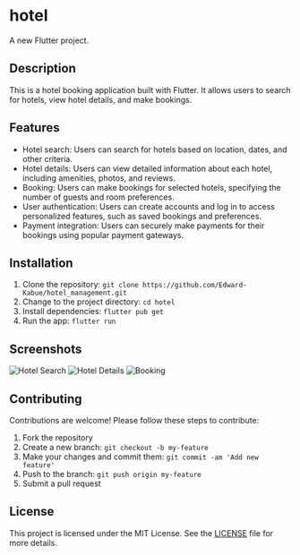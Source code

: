 # hotel

A new Flutter project.

## Description

This is a hotel booking application built with Flutter. It allows users to search for hotels, view hotel details, and make bookings.

## Features

- Hotel search: Users can search for hotels based on location, dates, and other criteria.
- Hotel details: Users can view detailed information about each hotel, including amenities, photos, and reviews.
- Booking: Users can make bookings for selected hotels, specifying the number of guests and room preferences.
- User authentication: Users can create accounts and log in to access personalized features, such as saved bookings and preferences.
- Payment integration: Users can securely make payments for their bookings using popular payment gateways.

## Installation

1. Clone the repository: `git clone https://github.com/Edward-Kabue/hotel_management.git`
2. Change to the project directory: `cd hotel`
3. Install dependencies: `flutter pub get`
4. Run the app: `flutter run`

## Screenshots

![Hotel Search](screenshots/hotel_search.png)
![Hotel Details](screenshots/hotel_details.png)
![Booking](screenshots/booking.png)

## Contributing

Contributions are welcome! Please follow these steps to contribute:

1. Fork the repository
2. Create a new branch: `git checkout -b my-feature`
3. Make your changes and commit them: `git commit -am 'Add new feature'`
4. Push to the branch: `git push origin my-feature`
5. Submit a pull request

## License

This project is licensed under the MIT License. See the [LICENSE](LICENSE) file for more details.
